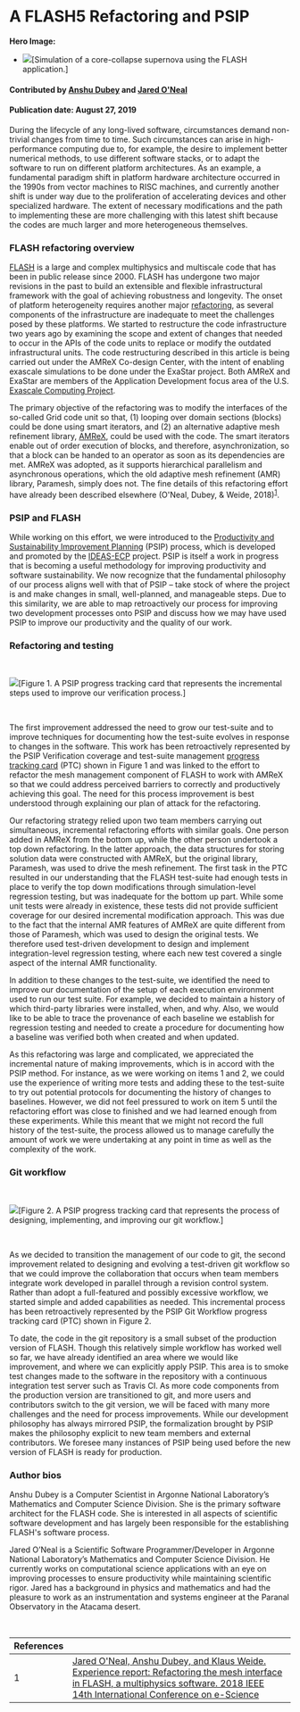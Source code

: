 # A FLASH5 Refactoring and PSIP

**Hero Image:**

 - <img src='https://github.com/betterscientificsoftware/images/raw/master/Blog_0819_Dataviz.png' />[Simulation of a core-collapse supernova using the FLASH application.]
 
#### Contributed by [Anshu Dubey](https://github.com/adubey64) and [Jared O'Neal](https://github.com/jared321)

#### Publication date: August 27, 2019

During the lifecycle of any long-lived software, circumstances demand
non-trivial changes from time to time. Such circumstances can arise in 
high-performance computing due to, for example, the desire to implement better
numerical methods, to use different software stacks, or to adapt the software to
run on different platform architectures.  As an example, a fundamental
paradigm shift in platform hardware architecture occurred in the 1990s from vector machines to RISC
machines, and currently another shift is under way due to the proliferation of
accelerating devices and other specialized hardware.  The extent
of necessary modifications and the path to implementing these are more
challenging with this latest shift because the codes are much larger and more
heterogeneous themselves.

### FLASH refactoring overview
[FLASH](http://flash.uchicago.edu) is a large and complex multiphysics and multiscale code that has been in
public release since 2000.  FLASH has undergone two major revisions in the past
to build an extensible and flexible infrastructural framework with the goal of
achieving robustness and longevity.  The onset of platform heterogeneity
requires another major [refactoring](https://bssw.io/items?topic=refactoring), as
several components of the infrastructure are inadequate to meet the challenges 
posed by these platforms.  We started to restructure the code infrastructure two
years ago by examining the scope and extent of changes that needed to occur in 
the APIs of the code units to replace or modify the outdated infrastructural
units. The code restructuring described in this article is being carried out under the AMReX Co-design Center, with the intent of enabling exascale simulations to be done under the ExaStar project. Both AMReX and ExaStar are members of the Application Development focus area of the U.S. [Exascale Computing Project](https://exascaleproject.org).

The primary objective of the refactoring was to modify the interfaces of the
so-called Grid code unit so that, (1) looping over domain sections (blocks)
could be done using smart iterators, and (2) an alternative adaptive mesh
refinement library, [AMReX](https://amrex-codes.github.io/amrex), could be used with the code. The smart iterators
enable out of order execution of blocks, and therefore, asynchronization,
so that a block can be handed to an operator as soon as its dependencies are
met. AMReX was adopted, as it supports hierarchical parallelism and asynchronous
operations, which the old adaptive mesh refinement (AMR) library, Paramesh,
simply does not.  The fine details of this refactoring effort have already been
described elsewhere (O'Neal, Dubey, & Weide, 2018)<sup>[1]</sup>.

### PSIP and FLASH
While working on this effort, we were introduced to the [Productivity and Sustainability Improvement Planning](https://bssw.io/resources/planning-for-better-software-psip-tools) (PSIP) process, which is developed and promoted by the [IDEAS-ECP](https://ideas-productivity.org/) project.   PSIP is itself a work in progress that is becoming a useful methodology for improving productivity and software sustainability.  We now recognize that the fundamental philosophy of our process aligns well with that of PSIP – take stock of where the project is and make changes in small, well-planned, and manageable steps.  Due to this similarity, we are able to map retroactively our process for improving two development processes onto PSIP and discuss how we may have used PSIP to improve our productivity and the quality of our work.

### Refactoring and testing
<br>

<img src='https://github.com/betterscientificsoftware/images/raw/master/Blog_082719_PSIPTestingCard.png' class='page lightbox'/>[Figure 1. A PSIP progress tracking card that represents the incremental steps used to improve our verification process.]

<br>

The first improvement addressed the need to grow our test-suite and to improve techniques for documenting how the test-suite evolves in response to changes in the software.  This work has been retroactively represented by the PSIP Verification coverage and test-suite management [progress tracking card](https://github.com/betterscientificsoftware/PSIP-Tools/tree/master/PTCs) (PTC) shown in Figure 1 and was linked to the effort to refactor the mesh management component of FLASH to work with AMReX so that we could address perceived barriers to correctly and productively achieving this goal.  The need for this process improvement is best understood through explaining our plan of attack for the refactoring.

Our refactoring strategy relied upon two team members carrying out simultaneous, incremental refactoring efforts with similar goals.  One person added in AMReX from the bottom up, while the other person undertook a top down refactoring.  In the latter approach, the data structures for storing solution data were constructed with AMReX, but the original library, Paramesh, was used to drive the mesh refinement.  The first task in the PTC resulted in our understanding that the FLASH test-suite had enough tests in place to verify the top down modifications through simulation-level regression testing, but was inadequate for the bottom up part.  While some unit tests were already in existence, these tests did not provide sufficient coverage for our desired incremental modification approach.  This was due to the fact that the internal AMR features of AMReX are quite different from those of Paramesh, which was used to design the original tests.
We therefore used test-driven development to design and implement integration-level regression testing, where each new test covered a single aspect of the internal AMR functionality.

In addition to these changes to the test-suite, we identified the need to improve our documentation of the setup of each execution environment used to run our test suite.  For example, we decided to maintain a history of which third-party libraries were installed, when, and why.  Also, we would like to be able to trace the provenance of each baseline we establish for regression testing and needed to create a procedure for documenting how a baseline was verified both when created and when updated.

As this refactoring was large and complicated, we appreciated the incremental nature of making improvements, which is in accord with the PSIP method.  For instance, as we were working on items 1 and 2, we could use the experience of writing more tests and adding these to the test-suite to try out potential protocols for documenting the history of changes to baselines.  However, we did not feel pressured to work on item 5 until the refactoring effort was close to finished and we had learned enough from these experiments.  While this meant that we might not record the full history of the test-suite, the process allowed us to manage carefully the amount of work we were undertaking at any point in time as well as the complexity of the work.

### Git workflow
<br>

<img src='https://github.com/betterscientificsoftware/images/raw/master/Blog_082719_PSIPGitCard.png' class='page lightbox' />[Figure 2. A PSIP progress tracking card that represents the process of designing, implementing, and improving our git workflow.]

<br>

As we decided to transition the management of our code to git, the second improvement related to designing and evolving a test-driven git workflow so that we could improve the collaboration that occurs when team members integrate work developed in parallel through a revision control system.  Rather than adopt a full-featured and possibly excessive workflow, we started simple and added capabilities as needed.  This incremental process has been retroactively represented by the PSIP Git Workflow progress tracking card (PTC) shown in Figure 2.

To date, the code in the git repository is a small subset of the production version of FLASH. Though this relatively simple workflow has worked well so far, we have already identified an area where we would like improvement, and where we can explicitly apply PSIP. This area is to smoke test changes made to the software in the repository with a continuous integration test server such as Travis CI. As more code components from the production version are transitioned to git, and more users and contributors switch to the git version, we will be faced with many more challenges and the need for process improvements. While our development philosophy has always mirrored PSIP, the formalization brought by PSIP makes the philosophy explicit to new team members and external contributors. We foresee many instances of PSIP being used before the new version of FLASH is ready for production.
 
<!-- Replace using hyperlinked ref format
#### Citations
* Jared O'Neal, Anshu Dubey, & Klaus Weide. [Experience report: refactoring the mesh interface in FLASH, a multiphysics software](https://doi.org/10.1109/eScience.2018.00141). 2018 IEEE 14th International Conference on e-Science (e-Science). IEEE.
-->

### Author bios
Anshu Dubey is a Computer Scientist in Argonne National Laboratory’s Mathematics and Computer Science Division. She is the primary software architect for the FLASH code. She is interested in all aspects of scientific software development and has largely been responsible for the establishing FLASH's software process.

Jared O’Neal is a Scientific Software Programmer/Developer in Argonne National
Laboratory’s Mathematics and Computer Science Division.  He currently works on
computational science applications with an eye on improving processes to ensure
productivity while maintaining scientific rigor.  Jared has a background in
physics and mathematics and had the pleasure to work as an instrumentation
and systems engineer at the Paranal Observatory in the Atacama desert.

<br>

[1]: #ref1 "Experience report: Refactoring the mesh interface in FLASH, a multiphysics software"

References | &nbsp;
:--- | :---
<a name="ref1"></a>1 | [Jared O'Neal, Anshu Dubey, and Klaus Weide. Experience report: Refactoring the mesh interface in FLASH, a multiphysics software. 2018 IEEE 14th International Conference on e-Science ](https://doi.org/10.1109/eScience.2018.00141)

<!---
Publish: preview
Categories: development, reliability
Topics: refactoring, testing
Tags: bssw-blog-article
Level: 2
Prerequisites: default
Aggregate: none
--->

